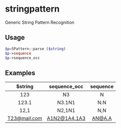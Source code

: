 # stringpattern
Generic String Pattern Recognition

## Usage
```php
$p=SPattern::parse ($string)
$p->sequence
$p->sequence_occ
```

## Examples

| $string       | sequence_occ  | sequence  |
| :-----------: | :-----------: | :-------: |
| 123           | N3            | N         |
| 123.1         | N3.1N1        | N.N       |
| 12,1          | N2,1N1        | N,N       |
| T23@mail.com  | A1N2@1A4.1A3  | AN@A.A    |


